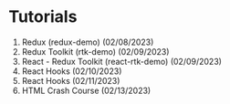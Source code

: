 # Tutorials

1. Redux (redux-demo) (02/08/2023)
2. Redux Toolkit (rtk-demo) (02/09/2023)
3. React - Redux Toolkit (react-rtk-demo) (02/09/2023)
4. React Hooks (02/10/2023) 
5. React Hooks (02/11/2023)
6. HTML Crash Course (02/13/2023)